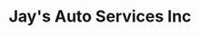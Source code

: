 ---
title: "Jay's Auto Services Inc"
url: /waterdown/jays-auto-services-inc/
shop: Autowerkstatt
---